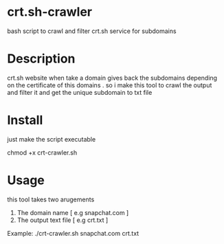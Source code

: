 # crt.sh-crawler
bash script to crawl and filter crt.sh service for subdomains 
# Description 
crt.sh website when take a domain gives back the subdomains depending on the certificate of this domains . so i make this tool to crawl the output and filter it and get the unique subdomain to txt file 
# Install 
just make the script executable

chmod +x crt-crawler.sh
# Usage
this tool takes two arugements 
1. The domain name [ e.g snapchat.com ]
2. The output text file [ e.g crt.txt ]

Example:
./crt-crawler.sh snapchat.com crt.txt
